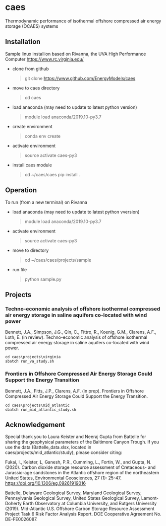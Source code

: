 # caes
Thermodynamic performance of isothermal offshore compressed air energy storage (OCAES) systems

## Installation
Sample linux installion based on Rivanna, the UVA High Performance Computer https://www.rc.virginia.edu/
  - clone from github
      > git clone https://www.github.com/EnergyModels/caes
  - move to caes directory
      > cd caes
  - load anaconda (may need to update to latest python version)
      > module load anaconda/2019.10-py3.7
  - create environment
      > conda env create
  - activate environment
      > source activate caes-py3
  - install caes module
      > cd ~/caes/caes
      > pip install .

## Operation
To run (from a new terminal) on Rivanna
- load anaconda (may need to update to latest python vversion)
    > module load anaconda/2019.10-py3.7
- activate environment
    > source activate caes-py3
- move to directory
    > cd ~/caes/caes/projects/sample
- run file
    > python sample.py

## Projects

### Techno-economic analysis of offshore isothermal compressed air energy storage in saline aquifers co-located with wind power

  Bennett, J.A., Simpson, J.G., Qin, C., Fittro, R., Koenig, G.M., Clarens, A.F., Loth, E. (in review). Techno-economic 
  analysis of offshore isothermal compressed air energy storage in saline aquifers co-located with wind power.

    cd caes\projects\virginia 
    sbatch run_va_study.sh

### Frontiers in Offshore Compressed Air Energy Storage Could Support the Energy Transition
  
  Bennett, J.A., Fitts, J.P., Clarens, A.F. (in prep). Frontiers in Offshore Compressed Air Energy Storage Could 
  Support the Energy Transition.

    cd caes\projects\mid_atlantic
    sbatch run_mid_atlantic_study.sh

## Acknowledgement
Special thank you to Laura Keister and Neeraj Gupta from Battelle for sharing the geophysical parameters of the Baltimore Canyon Trough.
If you use the data (Battelle_data.xlsx, located in caes/projects/mid_atlantic/study), please consider citing:

  Fukai, I., Keister, L, Ganesh, P.R., Cumming, L., Fortin, W., and Gupta, N. (2020). Carbon dioxide storage resource 
  assessment of Cretaceous- and Jurassic-age sandstones in the Atlantic offshore region of the northeastern United 
  States, Environmental Geosciences, 27 (1): 25-47. https://doi.org/10.1306/eg.09261919016

  Battelle, Delaware Geological Survey, Maryland Geological Survey, Pennsylvania Geological Survey, United States 
  Geological Survey, Lamont-Doherty Earth Observatory at Columbia University, and Rutgers University (2019). 
  Mid-Atlantic U.S. Offshore Carbon Storage Resource Assessment Project Task 6 Risk Factor Analysis Report. DOE 
  Cooperative Agreement No. DE-FE0026087.
